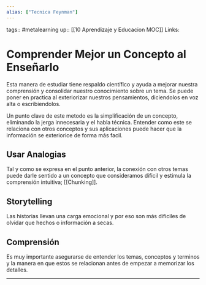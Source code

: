 ```yaml
---
alias: ["Tecnica Feynman"]
---
```


tags:: #metalearning
up:: [[10 Aprendizaje y Educacion MOC]]
Links: 
# Comprender Mejor un Concepto al Enseñarlo
Esta manera de estudiar tiene respaldo científico y ayuda a mejorar nuestra comprensión y consolidar nuestro conocimiento sobre un tema. Se puede poner en practica al exteriorizar nuestros pensamientos, diciendolos en voz alta o escribiendolos.

Un punto clave de este metodo es la simplificación de un concepto, eliminando la jerga innecesaria y el habla técnica. Entender como este se relaciona con otros conceptos y sus aplicaciones puede hacer que la información se exteriorice de forma más facil.

## Usar Analogias
Tal y como se expresa en el punto anterior, la conexión con otros temas puede darle sentido a un concepto que consideramos dificil y estimula la comprensión intuitiva; [[Chunking]].

## Storytelling
Las historias llevan una carga emocional y por eso son más dificiles de olvidar que hechos o información a secas.

## Comprensión
Es muy importante asegurarse de entender los temas, conceptos y terminos y la manera en que estos se relacionan antes de empezar a memorizar los detalles.
___

